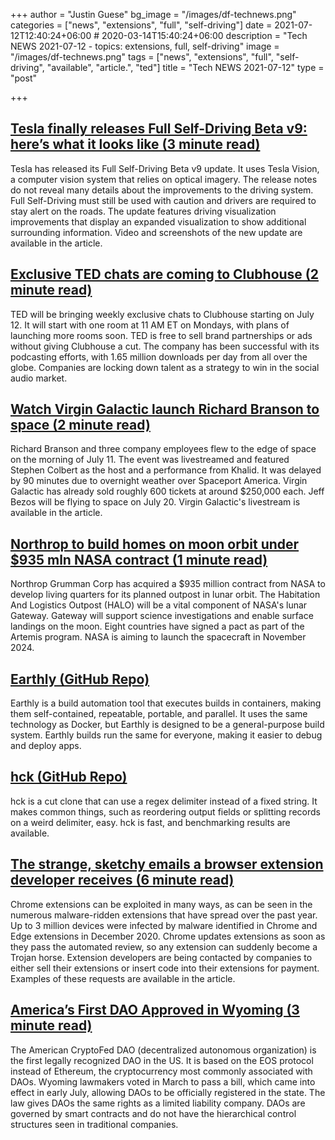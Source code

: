 +++
author = "Justin Guese"
bg_image = "/images/df-technews.png"
categories = ["news", "extensions", "full", "self-driving"]
date = 2021-07-12T12:40:24+06:00 # 2020-03-14T15:40:24+06:00
description = "Tech NEWS 2021-07-12 - topics: extensions, full, self-driving"
image = "/images/df-technews.png"
tags = ["news", "extensions", "full", "self-driving", "available", "article.", "ted"]
title = "Tech NEWS 2021-07-12"
type = "post"

+++

## [Tesla finally releases Full Self-Driving Beta v9: here’s what it looks like (3 minute read)](https://electrek.co/2021/07/10/tesla-full-self-driving-beta-v9-first-videos-release-notes/)

Tesla has released its Full Self-Driving Beta v9 update. It uses Tesla Vision, a computer vision system that relies on optical imagery. The release notes do not reveal many details about the improvements to the driving system. Full Self-Driving must still be used with caution and drivers are required to stay alert on the roads. The update features driving visualization improvements that display an expanded visualization to show additional surrounding information. Video and screenshots of the new update are available in the article.

## [Exclusive TED chats are coming to Clubhouse (2 minute read)](https://www.theverge.com/2021/7/11/22570634/ted-clubhouse-podcast-audio-live-recording)

TED will be bringing weekly exclusive chats to Clubhouse starting on July 12. It will start with one room at 11 AM ET on Mondays, with plans of launching more rooms soon. TED is free to sell brand partnerships or ads without giving Clubhouse a cut. The company has been successful with its podcasting efforts, with 1.65 million downloads per day from all over the globe. Companies are locking down talent as a strategy to win in the social audio market.

## [Watch Virgin Galactic launch Richard Branson to space (2 minute read)](https://www.theverge.com/2021/7/10/22569889/virgin-galactic-launch-watch-richard-branson-space)

Richard Branson and three company employees flew to the edge of space on the morning of July 11. The event was livestreamed and featured Stephen Colbert as the host and a performance from Khalid. It was delayed by 90 minutes due to overnight weather over Spaceport America. Virgin Galactic has already sold roughly 600 tickets at around $250,000 each. Jeff Bezos will be flying to space on July 20. Virgin Galactic's livestream is available in the article.

## [Northrop to build homes on moon orbit under $935 mln NASA contract (1 minute read)](https://www.reuters.com/lifestyle/science/northrop-build-homes-moon-orbit-under-935-mln-nasa-contract-2021-07-09/)

Northrop Grumman Corp has acquired a $935 million contract from NASA to develop living quarters for its planned outpost in lunar orbit. The Habitation And Logistics Outpost (HALO) will be a vital component of NASA's lunar Gateway. Gateway will support science investigations and enable surface landings on the moon. Eight countries have signed a pact as part of the Artemis program. NASA is aiming to launch the spacecraft in November 2024.

## [Earthly (GitHub Repo)](https://github.com/earthly/earthly)

Earthly is a build automation tool that executes builds in containers, making them self-contained, repeatable, portable, and parallel. It uses the same technology as Docker, but Earthly is designed to be a general-purpose build system. Earthly builds run the same for everyone, making it easier to debug and deploy apps.

## [hck (GitHub Repo)](https://github.com/sstadick/hck)

hck is a cut clone that can use a regex delimiter instead of a fixed string. It makes common things, such as reordering output fields or splitting records on a weird delimiter, easy. hck is fast, and benchmarking results are available.

## [The strange, sketchy emails a browser extension developer receives (6 minute read)](https://bit.ly/3xBMA1E/1/0100017a9a2fe1a7-81efd118-054b-47fa-be07-990060fc6475-000000/owjcIQNjnyfp_cefDLmpirifbsNBNUqlzz8ufeTc6G8=205)

Chrome extensions can be exploited in many ways, as can be seen in the numerous malware-ridden extensions that have spread over the past year. Up to 3 million devices were infected by malware identified in Chrome and Edge extensions in December 2020. Chrome updates extensions as soon as they pass the automated review, so any extension can suddenly become a Trojan horse. Extension developers are being contacted by companies to either sell their extensions or insert code into their extensions for payment. Examples of these requests are available in the article.

## [America’s First DAO Approved in Wyoming (3 minute read)](https://decrypt.co/75222/americas-first-dao-approved-in-wyoming)

The American CryptoFed DAO (decentralized autonomous organization) is the first legally recognized DAO in the US. It is based on the EOS protocol instead of Ethereum, the cryptocurrency most commonly associated with DAOs. Wyoming lawmakers voted in March to pass a bill, which came into effect in early July, allowing DAOs to be officially registered in the state. The law gives DAOs the same rights as a limited liability company. DAOs are governed by smart contracts and do not have the hierarchical control structures seen in traditional companies.

